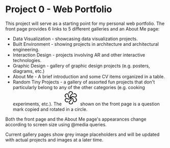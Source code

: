 # Project 0 - Web Portfolio

This project will serve as a starting point for my personal web portfolio. The front page provides 6 links to 5 different galleries and an About Me page:
* Data Visualization - showcasing data visualization projects.
* Built Environment - showing projects in architecture and architectural engineering.
* Interaction Design - projects involving AR and other interactive technologies.
* Graphic Design - gallery of graphic design projects (e.g. posters, diagrams, etc.)
* About Me - A brief introduction and some CV items organized in a table.
* Random Tiny Projects - a gallery of assorted fun projects that don't particularly belong to any of the other categories (e.g. cooking experiments, etc.). The <img src="https://github.com/holistudio/CS50-Projects/blob/master/Project0/img/xyz.png" width="50"> shown on the front page is a question mark copied and rotated in a circle.

Both the front page and the About Me page's appearances change according to screen size using @media queries.

Current gallery pages show grey image placeholders and will be updated with actual projects and images at a later time. 
